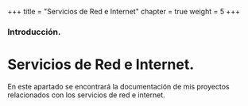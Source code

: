 +++
title = "Servicios de Red e Internet"
chapter = true
weight = 5
+++

### Introducción.

# Servicios de Red e Internet.

En este apartado se encontrará la documentación de mis proyectos relacionados con los servicios de red e internet.